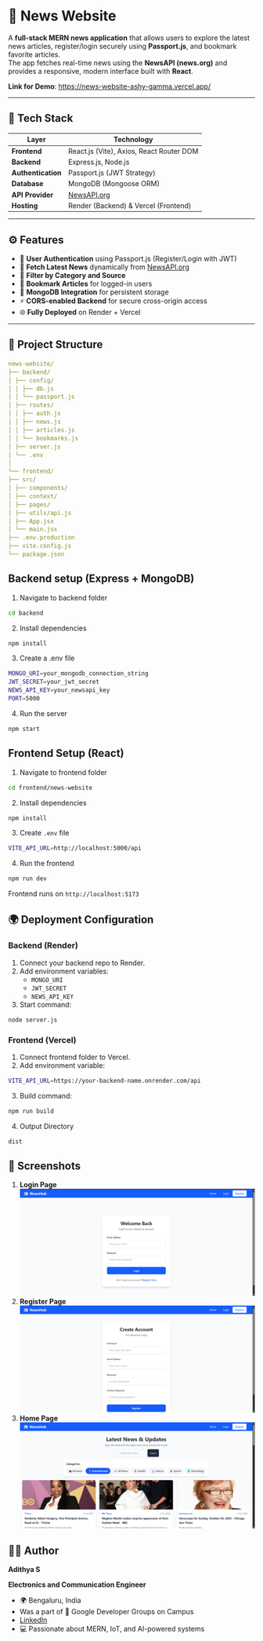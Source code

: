 # 📰 News Website

A **full-stack MERN news application** that allows users to explore the latest news articles, register/login securely using **Passport.js**, and bookmark favorite articles.  
The app fetches real-time news using the **NewsAPI (news.org)** and provides a responsive, modern interface built with **React**.

**Link for Demo**: https://news-website-ashy-gamma.vercel.app/

---

## 🚀 Tech Stack

| Layer              | Technology                               |
| ------------------ | ---------------------------------------- |
| **Frontend**       | React.js (Vite), Axios, React Router DOM |
| **Backend**        | Express.js, Node.js                      |
| **Authentication** | Passport.js (JWT Strategy)               |
| **Database**       | MongoDB (Mongoose ORM)                   |
| **API Provider**   | [NewsAPI.org](https://newsapi.org/)      |
| **Hosting**        | Render (Backend) & Vercel (Frontend)     |

---

## ⚙️ Features

- 🔐 **User Authentication** using Passport.js (Register/Login with JWT)
- 📰 **Fetch Latest News** dynamically from [NewsAPI.org](https://newsapi.org/)
- 🔎 **Filter by Category and Source**
- 📌 **Bookmark Articles** for logged-in users
- 💾 **MongoDB Integration** for persistent storage
- ⚡ **CORS-enabled Backend** for secure cross-origin access
- 🌐 **Fully Deployed** on Render + Vercel

---

## 📁 Project Structure

```yaml
news-website/
├── backend/
│ ├── config/
│ │ ├── db.js
│ │ └── passport.js
│ ├── routes/
│ │ ├── auth.js
│ │ ├── news.js
│ │ ├── articles.js
│ │ └── bookmarks.js
│ ├── server.js
│ └── .env
│
└── frontend/
├── src/
│ ├── components/
│ ├── context/
│ ├── pages/
│ ├── utils/api.js
│ ├── App.jsx
│ └── main.jsx
├── .env.production
├── vite.config.js
└── package.json
```

## Backend setup (Express + MongoDB)

1. Navigate to backend folder
```bash
cd backend
```

2. Install dependencies
```bash
npm install
```

3. Create a .env file
```bash
MONGO_URI=your_mongodb_connection_string
JWT_SECRET=your_jwt_secret
NEWS_API_KEY=your_newsapi_key
PORT=5000
```

4. Run the server
```bash
npm start
```

## Frontend Setup (React)

1. Navigate to frontend folder
```bash
cd frontend/news-website
```

2. Install dependencies
```bash
npm install
```

3. Create `.env` file
```bash
VITE_API_URL=http://localhost:5000/api
```

4. Run the frontend
```bash
npm run dev
```
Frontend runs on `http://localhost:5173`

## 🌍 Deployment Configuration

### Backend (Render)

1. Connect your backend repo to Render.
2. Add environment variables:
   - `MONGO_URI`
   - `JWT_SECRET`
   - `NEWS_API_KEY`
3. Start command:

```bash
node server.js
```

### Frontend (Vercel)

1. Connect frontend folder to Vercel.
2. Add environment variable:

```bash
VITE_API_URL=https://your-backend-name.onrender.com/api
```

3. Build command:

```bash
npm run build
```

4. Output Directory

```bash
dist
```
## 📸 Screenshots
1. **Login Page**
![Login Page](News-Website-login.png)
2. **Register Page**
![Register Page](News-Website-register.png)
3. **Home Page**
![Home Page](News-Website-home.png)

## 👨‍💻 Author

**Adithya S**

**Electronics and Communication Engineer**

- 🌍 Bengaluru, India
- Was a part of 💼 Google Developer Groups on Campus
- [LinkedIn](https://www.linkedin.com/in/adithya-s-027342237/)
- 💻 Passionate about MERN, IoT, and AI-powered systems
